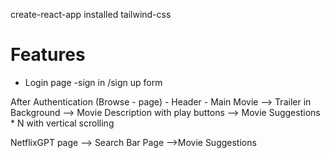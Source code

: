 create-react-app
installed tailwind-css




# Features 
- Login page
    -sign in /sign up form

After Authentication
(Browse - page)
    - Header
    - Main Movie
    --> Trailer in Background
    --> Movie Description with play buttons
    --> Movie Suggestions * N with vertical scrolling

NetflixGPT page
--> Search Bar Page
-->Movie Suggestions

